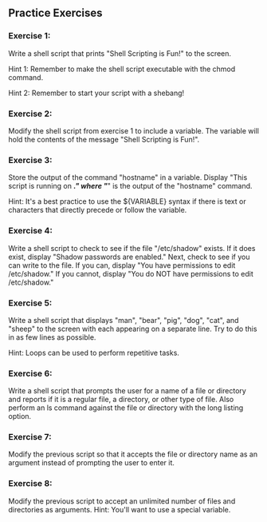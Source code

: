 ## Practice Exercises
### Exercise 1:

Write a shell script that prints "Shell Scripting is Fun!" to the screen.

Hint 1: Remember to make the shell script executable with the chmod command.

Hint 2: Remember to start your script with a shebang!

### Exercise 2:

Modify the shell script from exercise 1 to include a variable. The variable will hold the contents of the message "Shell Scripting is Fun!".

### Exercise 3:

Store the output of the command "hostname" in a variable. Display "This script is running on _______." where "_______" is the output of the "hostname" command.

Hint: It's a best practice to use the ${VARIABLE} syntax if there is text or characters that directly precede or follow the variable.

### Exercise 4:

Write a shell script to check to see if the file "/etc/shadow" exists. If it does exist, display "Shadow passwords are enabled." Next, check to see if you can write to the file. If you can, display "You have permissions to edit /etc/shadow." If you cannot, display "You do NOT have permissions to edit /etc/shadow."

### Exercise 5:

Write a shell script that displays "man", "bear", "pig", "dog", "cat", and "sheep" to the screen with each appearing on a separate line. Try to do this in as few lines as possible.

Hint: Loops can be used to perform repetitive tasks.

### Exercise 6:

Write a shell script that prompts the user for a name of a file or directory and reports if it is a regular file, a directory, or other type of file. Also perform an ls command against the file or directory with the long listing option.

### Exercise 7:

Modify the previous script so that it accepts the file or directory name as an argument instead of prompting the user to enter it.

### Exercise 8:

Modify the previous script to accept an unlimited number of files and directories as arguments. Hint: You'll want to use a special variable.